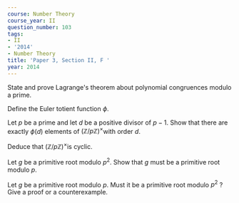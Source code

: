 ```yaml
---
course: Number Theory
course_year: II
question_number: 103
tags:
- II
- '2014'
- Number Theory
title: 'Paper 3, Section II, F '
year: 2014
---
```




State and prove Lagrange's theorem about polynomial congruences modulo a prime.

Define the Euler totient function $\phi$.

Let $p$ be a prime and let $d$ be a positive divisor of $p-1$. Show that there are exactly $\phi(d)$ elements of $(\mathbb{Z} / p \mathbb{Z})^{\times}$with order $d .$

Deduce that $(\mathbb{Z} / p \mathbb{Z})^{\times}$is cyclic.

Let $g$ be a primitive root modulo $p^{2}$. Show that $g$ must be a primitive root modulo $p$.

Let $g$ be a primitive root modulo $p$. Must it be a primitive root modulo $p^{2}$ ? Give a proof or a counterexample.
